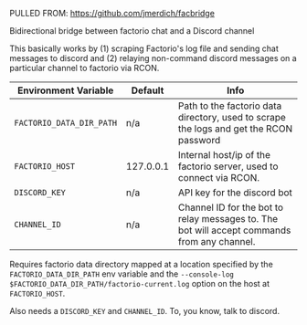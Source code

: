PULLED FROM: https://github.com/jmerdich/facbridge

Bidirectional bridge between factorio chat and a Discord channel

This basically works by (1) scraping Factorio's log file and sending chat messages to discord and (2) relaying non-command discord messages on a particular channel to factorio via RCON.

| Environment Variable     | Default   | Info                                                                                        |
|--------------------------|-----------|---------------------------------------------------------------------------------------------|
| `FACTORIO_DATA_DIR_PATH` | n/a       | Path to the factorio data directory, used to scrape the logs and get the RCON password      |
| `FACTORIO_HOST`          | 127.0.0.1 | Internal host/ip of the factorio server, used to connect via RCON.                          |
| `DISCORD_KEY`            | n/a       | API key for the discord bot                                                                 |
| `CHANNEL_ID`             | n/a       | Channel ID for the bot to relay messages to. The bot will accept commands from any channel. |

Requires factorio data directory mapped at a location specified by the `FACTORIO_DATA_DIR_PATH` env variable and the `--console-log $FACTORIO_DATA_DIR_PATH/factorio-current.log` option on the host at `FACTORIO_HOST`.

Also needs a `DISCORD_KEY` and `CHANNEL_ID`. To, you know, talk to discord.
